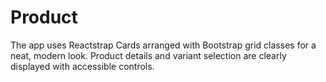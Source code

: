 # Product
The app uses Reactstrap Cards arranged with Bootstrap grid classes for a neat, modern look. Product details and variant selection are clearly displayed with accessible controls.
